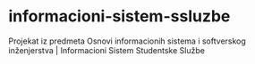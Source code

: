 # informacioni-sistem-ssluzbe
Projekat iz predmeta Osnovi informacionih sistema i softverskog inženjerstva | Informacioni Sistem Studentske Službe 
